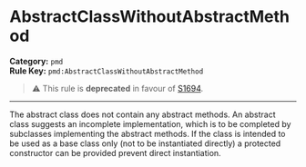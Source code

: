 # AbstractClassWithoutAbstractMethod
**Category:** `pmd`<br/>
**Rule Key:** `pmd:AbstractClassWithoutAbstractMethod`<br/>
> :warning: This rule is **deprecated** in favour of [S1694](https://rules.sonarsource.com/java/RSPEC-1694).

-----

The abstract class does not contain any abstract methods. An abstract class suggests an incomplete implementation, which is to be completed by subclasses implementing the abstract methods. If the class is intended to be used as a base class only (not to be instantiated directly) a protected constructor can be provided prevent direct instantiation.
